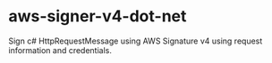 # aws-signer-v4-dot-net
Sign c# HttpRequestMessage using AWS Signature v4 using request information and credentials. 
